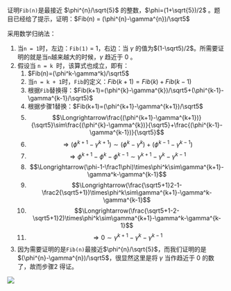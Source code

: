 证明`Fib(n)`是最接近 $\phi^{n}/\sqrt{5}$ 的整数，$\phi=(1+\sqrt{5})/2$ 。题目已经给了提示，证明：$Fib(n) = (\phi^{n}-\gamma^{n})/\sqrt5$

采用数学归纳法：

1. 当`n = 1`时，左边：`Fib(1)` = 1，右边：当 $\gamma$ 的值为$(1-\sqrt5)/2$。所需要证明的就是当`n`越来越大的时候，$\gamma$ 趋近于 $0$ 。
2. 假设当 `n = k `时，该算式也成立，即有：
   1. $Fib(n)=(\phi^k-\gamma^k)/\sqrt5$
   2. 当`n = k + 1`时，`Fib`的定义：$Fib(k+1)=Fib(k)+Fib(k-1)$
   3. 根据`Fib`替换得：$Fib(k+1)=(\phi^{k}-\gamma^{k})/\sqrt5+(\phi^{k-1}-\gamma^{k-1}/\sqrt5)$
   4. 根据步骤1替换：$Fib(k+1)=(\phi^{k+1}-\gamma^{k+1})/\sqrt5$
   5. $$\Longrightarrow\frac{(\phi^{k+1}-\gamma^{k+1})}{\sqrt5}\sim\frac{(\phi^{k}-\gamma^{k})}{\sqrt5}+\frac{(\phi^{k-1}-\gamma^{k-1})}{\sqrt5}$$
   6. $$\Longrightarrow(\phi^{k+1}-\gamma^{k+1})\sim(\phi^{k}-\gamma^{k})+(\phi^{k-1}-\gamma^{k-1})$$
   7. $$\Longrightarrow\phi^{k+1}-\phi^k-\phi^{k-1}\sim\gamma^{k+1}-\gamma^k-\gamma^{k-1}$$
   8. $$\Longrightarrow(\phi-1-\frac1\phi)\times\phi^k\sim\gamma^{k+1}-\gamma^k-\gamma^{k-1}$$
   9. $$\Longrightarrow(\frac{\sqrt5+1}2-1-\frac2{\sqrt5+1})\times\phi^k\sim\gamma^{k+1}-\gamma^k-\gamma^{k-1}$$
   10. $$\Longrightarrow(\frac{\sqrt5+1-2-\sqrt5+1}2)\times\phi^k\sim\gamma^{k+1}-\gamma^k-\gamma^{k-1}$$
   11. $$\Longrightarrow0\sim\gamma^{k+1}-\gamma^k-\gamma^{k-1}$$
3. 因为需要证明的是`Fib(n)`最接近$\phi^{n}/\sqrt{5}​$，而我们证明的是$(\phi^{n}-\gamma^{n})/\sqrt5​$，很显然这里是将 $\gamma​$ 当作趋近于 $0​$ 的数了，故而步骤2 得证。

![](https://ws1.sinaimg.cn/large/ba22af52gy1fhibbtr6b8j20o80je771.jpg)